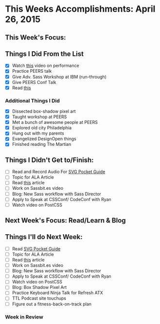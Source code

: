 # This Weeks Accomplishments: April 26, 2015

## This Week's Focus:

## Things I Did From the List

- [x] Watch [this](http://aerotwist.com/blog/moar-performance/) video on performance
- [x] Practice PEERS talk
- [x] Give Adv. Sass Workshop at IBM (run-through)
- [x] Give PEERS Conf Talk
- [x] Read [this](http://carlcheo.com/compsci)

### Additional Things I Did

- [x] Dissected box-shadow pixel art
- [x] Taught workshop at PEERS
- [x] Met a bunch of awesome people at PEERS
- [x] Explored old city Philadelphia
- [x] Hung out with my parents
- [x] Evangelized DesignOpen things
- [x] Finished reading The Martian

## Things I Didn't Get to/Finish:

- [ ] Read and Record Audio For [SVG Pocket Guide](http://svgpocketguide.com/book/)
- [ ] Topic for ALA Article
- [ ] Read [this](https://jonsuh.com/blog/need-for-speed-2/) article
- [ ] Work on Sassbit.es video
- [ ] Blog: New Sass workflow with Sass Director
- [ ] Apply to Speak at CSSConf/ CodeConf with Ryan
- [ ] Watch video on PostCSS

## Next Week's Focus: Read/Learn & Blog

## Things I'll do Next Week:

- [ ] Read [SVG Pocket Guide](http://svgpocketguide.com/book/)
- [ ] Topic for ALA Article
- [ ] Read [this](https://jonsuh.com/blog/need-for-speed-2/) article
- [ ] Work on Sassbit.es video
- [ ] Blog: New Sass workflow with Sass Director
- [ ] Apply to Speak at CSSConf/ CodeConf with Ryan
- [ ] Watch video on PostCSS
- [ ] Blog: Box Shadow Pixel Art
- [ ] Practice Keyboard Ninja Talk for Refresh ATX
- [ ] TTL Podcast site touchups
- [ ] Figure out a fitness-back-on-track plan

### Week in Review

